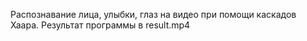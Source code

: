 Распознавание лица, улыбки, глаз на видео при помощи каскадов Хаара.
Результат программы в result.mp4</br>
